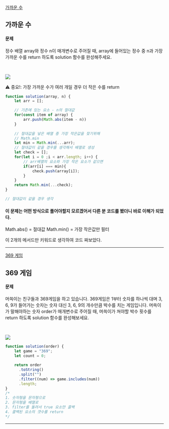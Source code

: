 [가까운 수](https://school.programmers.co.kr/learn/courses/30/lessons/120890)
## 가까운 수
#### 문제
정수 배열 array와 정수 n이 매개변수로 주어질 때, array에 들어있는 정수 중 n과 가장 가까운 수를 return 하도록 solution 함수를 완성해주세요.

<br/>

![](https://velog.velcdn.com/images/jkang4531/post/f4cd9ea4-f322-4aea-af67-a3d1896b67d0/image.png)

⚠️ 중요!: 가장 가까운 수가 여러 개일 경우 더 작은 수를 return

```javascript
function solution(array, n) {
    let arr = [];

    // 기존에 있는 요소 - n의 절대값
    for(const item of array) {
        arr.push(Math.abs(item - n))
    }
    
    // 절대값을 넣은 배열 중 가장 작은값을 찾기위해
    // Math.min
    let min = Math.min(...arr);
    // 절대값이 같을 경우를 생각해서 배열로 생성
    let check = [];
    for(let i = 0 ;i < arr.length; i++) {
        // arr배열의 요소와 가장 작은 요소가 같으면
        if(arr[i] === min){
            check.push(array[i]);
        }
    }
    return Math.min(...check);
}

// 절대값이 같을 경우 생각
```

#### 이 문제는 어떤 방식으로 풀어야할지 모르겠어서 다른 분 코드를 봤더니 바로 이해가 되었다.

Math.abs() = 절대값
Math.min() = 가장 작은값만 필터

이 2개의 메서드만 키워드로 생각하여 코드 짜보았다.

---
[369 게임](https://school.programmers.co.kr/learn/courses/30/lessons/120891)
## 369 게임
#### 문제
머쓱이는 친구들과 369게임을 하고 있습니다. 369게임은 1부터 숫자를 하나씩 대며 3, 6, 9가 들어가는 숫자는 숫자 대신 3, 6, 9의 개수만큼 박수를 치는 게임입니다. 머쓱이가 말해야하는 숫자 order가 매개변수로 주어질 때, 머쓱이가 쳐야할 박수 횟수를 return 하도록 solution 함수를 완성해보세요.

<br/>

![](https://velog.velcdn.com/images/jkang4531/post/7c0fca9b-feb5-42ac-b20d-b3453c8ab57b/image.png)

```javascript
function solution(order) {
    let game = "369";
    let count = 0;
    
    return order
      .toString()
      .split("")
      .filter((num) => game.includes(num))
      .length;
}
/*
1. 숫자형을 문자형으로
2. 문자형을 배열로
3. filter를 돌려서 true 요소만 콜백
4. 콜백된 요소의 갯수를 return
*/

```
---
